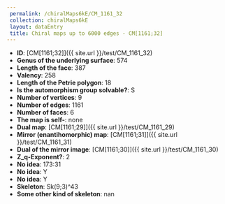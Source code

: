 ```yaml
--- 
 permalink: /chiralMaps6kE/CM_1161_32 
 collection: chiralMaps6kE
 layout: dataEntry
 title: Chiral maps up to 6000 edges - CM[1161;32]
---
```


- **ID**: [CM[1161;32]]({{ site.url }}/test/CM_1161_32)
- **Genus of the underlying surface**: 574
- **Length of the face**: 387
- **Valency**: 258
- **Length of the Petrie polygon**: 18
- **Is the automorphism group solvable?**: S
- **Number of vertices**: 9
- **Number of edges**: 1161
- **Number of faces**: 6
- **The map is self-**: none
- **Dual map**: [CM[1161;29]]({{ site.url }}/test/CM_1161_29)
- **Mirror (enantihomorphic) map**: [CM[1161;31]]({{ site.url }}/test/CM_1161_31)
- **Dual of the mirror image**: [CM[1161;30]]({{ site.url }}/test/CM_1161_30)
- **Z_q-Exponent?**: 2
- **No idea**:  173:31
- **No idea**: Y
- **No idea**: Y
- **Skeleton**: Sk(9;3)^43
- **Some other kind of skeleton**: nan

